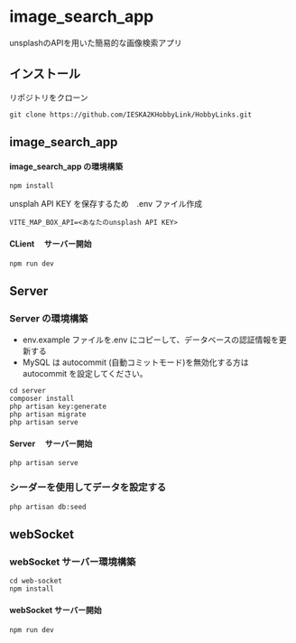 # image_search_app

unsplashのAPIを用いた簡易的な画像検索アプリ

## インストール

リポジトリをクローン

```
git clone https://github.com/IESKA2KHobbyLink/HobbyLinks.git
```

## image_search_app

#### image_search_app の環境構築

```
npm install
```

unsplah API KEY を保存するため　.env ファイル作成

```
VITE_MAP_BOX_API=<あなたのunsplash API KEY>
```

#### CLient 　サーバー開始

```
npm run dev
```

## Server

### Server の環境構築

- env.example ファイルを.env にコピーして、データベースの認証情報を更新する
- MySQL は autocommit (自動コミットモード)を無効化する方は　 autocommit を設定してください。

```
cd server
composer install
php artisan key:generate
php artisan migrate
php artisan serve
```

#### Server 　サーバー開始

```
php artisan serve
```

### シーダーを使用してデータを設定する

```
php artisan db:seed
```

## webSocket

### webSocket サーバー環境構築

```
cd web-socket
npm install

```

#### webSocket サーバー開始

```
npm run dev
```
 




